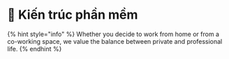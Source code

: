 # 🤝 Kiến trúc phần mềm

{% hint style="info" %}
Whether you decide to work from home or from a co-working space, we value the balance between private and professional life.
{% endhint %}
